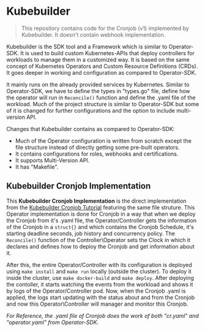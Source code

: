 # Kubebuilder
> This repository contains code for the Cronjob (v1) implemented by Kubebuilder. It doesn't contain webhook implementation.

Kubebuilder is the SDK tool and a Framework which is similar to Operator-SDK. It is used to build custom Kubernetes-APIs that deploy controllers for workloads to manage them in a customized way. It is based on the same concept of Kubernetes Operators and Custom Resource Definitions (CRDs). It goes deeper in working and configuration as compared to Operator-SDK.

It mainly runs on the already provided services by Kubernetes. Similar to Operator-SDK, we have to define the types in "types.go" file, define how the operator will run in `Reconcile()` function and define the .yaml file of the workload. Much of the project structure is similar to Operator-SDK but some of it is changed for further configurations and the option to include multi-version API.

Changes that Kubebuilder contains as compared to Operator-SDK:
* Much of the Operator configuration is written from scratch except the file structure instead of directly getting some pre-built operators.
* It contains configurations for roles, webhooks and certifications.
* It supports Multi-Version API.
* It has "Makefile".

## Kubebuilder Cronjob Implementation
This **Kubebuilder Cronjob Implementation** is the direct implementation from the [Kubebuilder Cronjob Tutorial](https://book.kubebuilder.io/cronjob-tutorial/cronjob-tutorial.html) featuring the same file struture. This Operator implementation is done for Cronjob in a way that when we deploy the Cronjob from it's .yaml file, the Operator/Controller gets the information of the Cronjob in a `struct{}` and which contains the Cronjob Schedule, it's starting deadline seconds, job history and concurrency policy. The `Reconcile()` function of the Controller\Operator sets the Clock in which it declares and defines how to deploy the Cronjob and get information about it.

After this, the entire Operator/Controller with its configuration is deployed using `make install` and `make run` locally (outside the cluster). To deploy it inside the cluster, use `make docker-build` and `make deploy`. After deploying the contoller, it starts watching the events from the workload and shows it by logs of the Operator/Controller pod. Now, when the Cronjob .yaml is applied, the logs start updating with the status about and from the Cronjob and now this Operator\Controller will manager and monitor this Cronjob.

_For Reference, the .yaml file of Cronjob does the work of both "cr.yaml" and "operator.yaml" from Operator-SDK._
